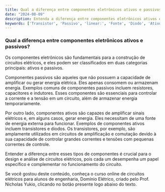 ```yaml
---
title: Qual a diferença entre componentes eletrônicos ativos e passivos?
date: "2024-08-09"
description: Entenda a diferença entre componentes eletrônicos ativos e passivos no contexto de circuitos elétricos.
keywords: ['Transistor', 'Passivo', 'linear:', 'Fonte', 'Diodo', 'Ativo', 'Capacitor']
---
```


### Qual a diferença entre componentes eletrônicos ativos e passivos?

Os componentes eletrônicos são fundamentais para a construção de circuitos elétricos, e eles podem ser classificados em duas categorias principais: ativos e passivos. 

Componentes passivos são aqueles que não possuem a capacidade de amplificar ou gerar energia elétrica. Eles apenas consomem ou armazenam energia. Exemplos comuns de componentes passivos incluem resistores, capacitores e indutores. Esses componentes são essenciais para controlar a corrente e a tensão em um circuito, além de armazenar energia temporariamente.

Por outro lado, componentes ativos são capazes de amplificar sinais elétricos e, em alguns casos, gerar energia. Eles necessitam de uma fonte de energia externa para funcionar. Exemplos de componentes ativos incluem transistores e diodos. Os transistores, por exemplo, são amplamente utilizados em circuitos de amplificação e comutação devido à sua capacidade de controlar grandes correntes e tensões com pequenas correntes de controle.

Entender a diferença entre esses tipos de componentes é crucial para o design e análise de circuitos elétricos, pois cada um desempenha um papel específico e complementar no funcionamento do circuito.

Se você gostou deste conteúdo, conheça o curso online de circuitos elétricos para alunos de engenharia, Domínio Elétrico, criado pelo Prof. Nicholas Yukio, clicando no botão presente logo abaixo do texto.